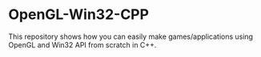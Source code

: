 # OpenGL-Win32-CPP
This repository shows how you can easily make games/applications using OpenGL and Win32 API from scratch in C++.
